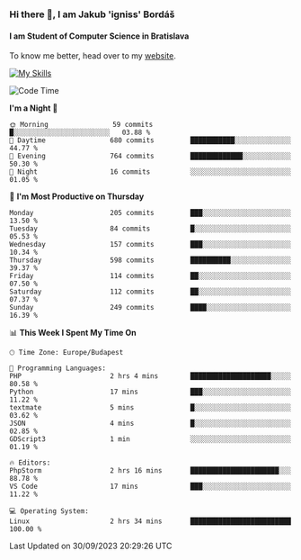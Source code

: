 ### Hi there 👋, I am Jakub 'igniss' Bordáš

#### I am Student of Computer Science in Bratislava
To know me better, head over to my [website](https://bordas.sk).

[![My Skills](https://skillicons.dev/icons?i=js,html,css,figma,svelte,java,kotlin,python,postgresql,typescript,nest,nodejs)](https://bordas.sk)


<!--START_SECTION:waka-->
![Code Time](http://img.shields.io/badge/Code%20Time-1%2C209%20hrs%2017%20mins-blue)

**I'm a Night 🦉** 

```text
🌞 Morning                59 commits          █░░░░░░░░░░░░░░░░░░░░░░░░   03.88 % 
🌆 Daytime                680 commits         ███████████░░░░░░░░░░░░░░   44.77 % 
🌃 Evening                764 commits         █████████████░░░░░░░░░░░░   50.30 % 
🌙 Night                  16 commits          ░░░░░░░░░░░░░░░░░░░░░░░░░   01.05 % 
```
📅 **I'm Most Productive on Thursday** 

```text
Monday                   205 commits         ███░░░░░░░░░░░░░░░░░░░░░░   13.50 % 
Tuesday                  84 commits          █░░░░░░░░░░░░░░░░░░░░░░░░   05.53 % 
Wednesday                157 commits         ███░░░░░░░░░░░░░░░░░░░░░░   10.34 % 
Thursday                 598 commits         ██████████░░░░░░░░░░░░░░░   39.37 % 
Friday                   114 commits         ██░░░░░░░░░░░░░░░░░░░░░░░   07.50 % 
Saturday                 112 commits         ██░░░░░░░░░░░░░░░░░░░░░░░   07.37 % 
Sunday                   249 commits         ████░░░░░░░░░░░░░░░░░░░░░   16.39 % 
```


📊 **This Week I Spent My Time On** 

```text
🕑︎ Time Zone: Europe/Budapest

💬 Programming Languages: 
PHP                      2 hrs 4 mins        ████████████████████░░░░░   80.58 % 
Python                   17 mins             ███░░░░░░░░░░░░░░░░░░░░░░   11.22 % 
textmate                 5 mins              █░░░░░░░░░░░░░░░░░░░░░░░░   03.62 % 
JSON                     4 mins              █░░░░░░░░░░░░░░░░░░░░░░░░   02.85 % 
GDScript3                1 min               ░░░░░░░░░░░░░░░░░░░░░░░░░   01.19 % 

🔥 Editors: 
PhpStorm                 2 hrs 16 mins       ██████████████████████░░░   88.78 % 
VS Code                  17 mins             ███░░░░░░░░░░░░░░░░░░░░░░   11.22 % 

💻 Operating System: 
Linux                    2 hrs 34 mins       █████████████████████████   100.00 % 
```


 Last Updated on 30/09/2023 20:29:26 UTC
<!--END_SECTION:waka-->
